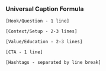 ### Universal Caption Formula

```
[Hook/Question - 1 line]

[Context/Setup - 2-3 lines]

[Value/Education - 2-3 lines]

[CTA - 1 line]

[Hashtags - separated by line break]
```
